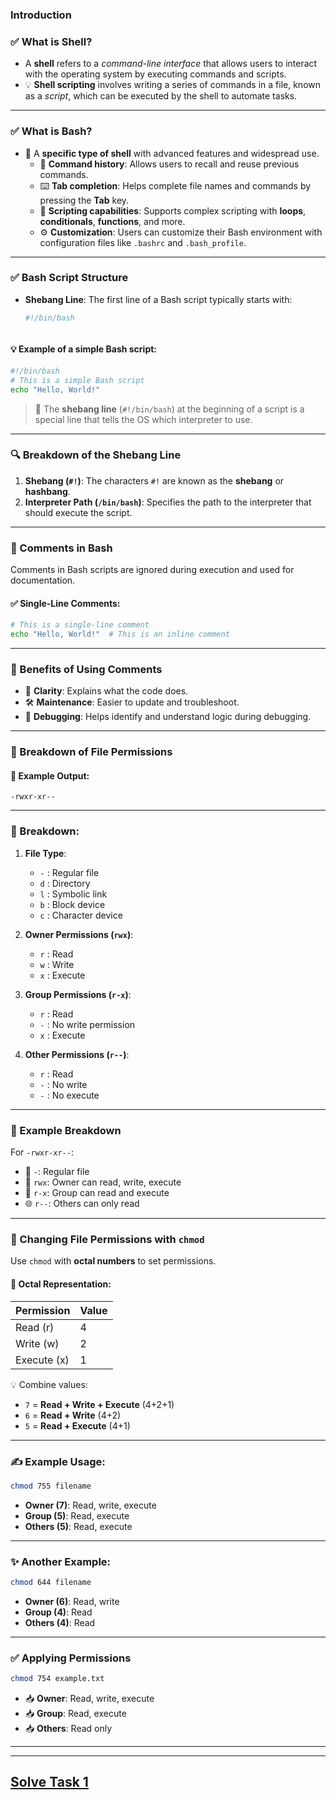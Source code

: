 ### Introduction 

### ✅ What is Shell?
- A **shell** refers to a *command-line interface* that allows users to interact with the operating system by executing commands and scripts. 
- 💡 **Shell scripting** involves writing a series of commands in a file, known as a *script*, which can be executed by the shell to automate tasks.

---

### ✅ What is Bash?
- 🐚 A **specific type of shell** with advanced features and widespread use.
  - 📜 **Command history**: Allows users to recall and reuse previous commands.
  - ⌨️ **Tab completion**: Helps complete file names and commands by pressing the **Tab** key.
  - 🔁 **Scripting capabilities**: Supports complex scripting with **loops**, **conditionals**, **functions**, and more.
  - ⚙️ **Customization**: Users can customize their Bash environment with configuration files like `.bashrc` and `.bash_profile`.

---

### ✅ Bash Script Structure
- **Shebang Line**: The first line of a Bash script typically starts with:
  
  ```bash
  #!/bin/bash
  


#### 💡 Example of a simple Bash script:

```bash
#!/bin/bash
# This is a simple Bash script
echo "Hello, World!"
```

> 📝 The **shebang line** (`#!/bin/bash`) at the beginning of a script is a special line that tells the OS which interpreter to use.

---

### 🔍 Breakdown of the Shebang Line

1. **Shebang (`#!`)**: The characters `#!` are known as the **shebang** or **hashbang**.
2. **Interpreter Path (`/bin/bash`)**: Specifies the path to the interpreter that should execute the script.

---

### 💬 Comments in Bash

Comments in Bash scripts are ignored during execution and used for documentation.

#### ✅ Single-Line Comments:

```bash
# This is a single-line comment
echo "Hello, World!"  # This is an inline comment
```

---

### 🌟 Benefits of Using Comments

* 📖 **Clarity**: Explains what the code does.
* 🛠️ **Maintenance**: Easier to update and troubleshoot.
* 🐞 **Debugging**: Helps identify and understand logic during debugging.

---

### 🔐 Breakdown of File Permissions

#### 📄 Example Output:

```
-rwxr-xr--
```

---

### 🧩 Breakdown:

1. **File Type**:

   * `-` : Regular file
   * `d` : Directory
   * `l` : Symbolic link
   * `b` : Block device
   * `c` : Character device

2. **Owner Permissions (`rwx`)**:

   * `r` : Read
   * `w` : Write
   * `x` : Execute

3. **Group Permissions (`r-x`)**:

   * `r` : Read
   * `-` : No write permission
   * `x` : Execute

4. **Other Permissions (`r--`)**:

   * `r` : Read
   * `-` : No write
   * `-` : No execute

---

### 🔧 Example Breakdown

For `-rwxr-xr--`:

* 📂 `-`: Regular file
* 👤 `rwx`: Owner can read, write, execute
* 👥 `r-x`: Group can read and execute
* 🌐 `r--`: Others can only read

---

### 🔁 Changing File Permissions with `chmod`

Use `chmod` with **octal numbers** to set permissions.

#### 🧮 Octal Representation:

| Permission  | Value |
| ----------- | ----- |
| Read (r)    | 4     |
| Write (w)   | 2     |
| Execute (x) | 1     |

💡 Combine values:

* `7` = **Read + Write + Execute** (4+2+1)
* `6` = **Read + Write** (4+2)
* `5` = **Read + Execute** (4+1)

---

### ✍️ Example Usage:

```bash
chmod 755 filename
```

* **Owner (7)**: Read, write, execute
* **Group (5)**: Read, execute
* **Others (5)**: Read, execute

---

### ✨ Another Example:

```bash
chmod 644 filename
```

* **Owner (6)**: Read, write
* **Group (4)**: Read
* **Others (4)**: Read

---

### ✅ Applying Permissions

```bash
chmod 754 example.txt
```

* 📥 **Owner**: Read, write, execute
* 📥 **Group**: Read, execute
* 📥 **Others**: Read only

---

---

## [Solve Task 1](https://github.com/pranav-infrabuild/Bash-logBook/blob/main/How%20to%20Build%20Bash%20Script%20/Task%201.md)

